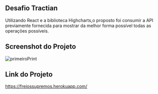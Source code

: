 ## Desafio Tractian
 
 Utilizando React e a biblioteca Highcharts,o proposto foi consumir a API previamente fornecida para mostrar da melhor forma possível todas as operações possíveis.
## Screenshot do Projeto
![primeiroPrint](https://user-images.githubusercontent.com/43731038/109355041-68c58980-785d-11eb-86e5-3da594f539b7.png)
## Link do Projeto
https://freiossupremos.herokuapp.com/




